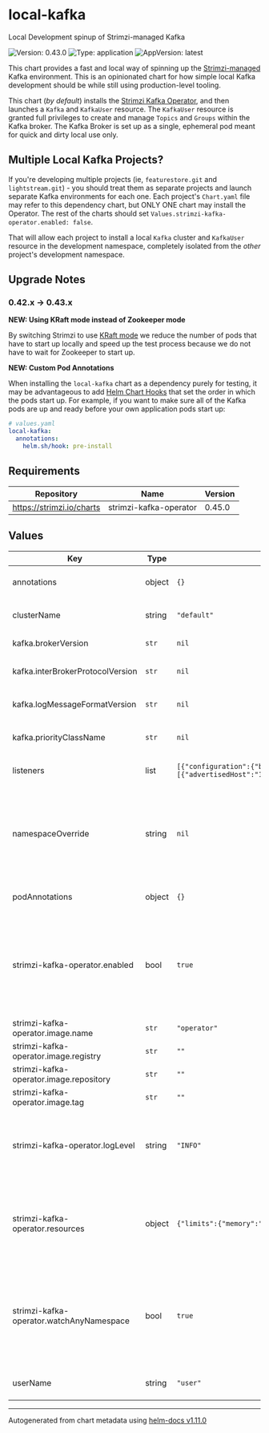 # local-kafka

Local Development spinup of Strimzi-managed Kafka

![Version: 0.43.0](https://img.shields.io/badge/Version-0.43.0-informational?style=flat-square) ![Type: application](https://img.shields.io/badge/Type-application-informational?style=flat-square) ![AppVersion: latest](https://img.shields.io/badge/AppVersion-latest-informational?style=flat-square)

[strimzi_op]: https://github.com/strimzi/strimzi-kafka-operator

This chart provides a fast and local way of spinning up the
[Strimzi-managed][strimzi_op] Kafka environment. This is an opinionated chart
for how simple local Kafka development should be while still using
production-level tooling.

This chart (_by default_) installs the [Strimzi Kafka Operator][strimzi_op],
and then launches a `Kafka` and `KafkaUser` resource. The `KafkaUser` resource
is granted full privileges to create and manage `Topics` and `Groups` within
the Kafka broker. The Kafka Broker is set up as a single, ephemeral pod meant
for quick and dirty local use only.

## Multiple Local Kafka Projects?

If you're developing multiple projects (ie, `featurestore.git` and
`lightstream.git`) - you should treat them as separate projects and launch
separate Kafka environments for each one. Each project's `Chart.yaml` file may
refer to this dependency chart, but ONLY ONE chart may install the Operator.
The rest of the charts should set `Values.strimzi-kafka-operator.enabled:
false`.

That will allow each project to install a local `Kafka` cluster and `KafkaUser`
resource in the development namespace, completely isolated from the _other_
project's development namespace.

## Upgrade Notes

### 0.42.x -> 0.43.x

**NEW: Using KRaft mode instead of Zookeeper mode**

By switching Strimzi to use [KRaft
mode](https://strimzi.io/blog/2024/03/22/strimzi-kraft-migration/) we reduce
the number of pods that have to start up locally and speed up the test process
because we do not have to wait for Zookeeper to start up.

**NEW: Custom Pod Annotations**

When installing the `local-kafka` chart as a dependency purely for testing, it
may be advantageous to add [Helm Chart
Hooks](https://helm.sh/docs/topics/charts_hooks/) that set the order in which
the pods start up. For example, if you want to make sure all of the Kafka pods
are up and ready before your own application pods start up:

```yaml
# values.yaml
local-kafka:
  annotations:
    helm.sh/hook: pre-install
```

## Requirements

| Repository | Name | Version |
|------------|------|---------|
| https://strimzi.io/charts | strimzi-kafka-operator | 0.45.0 |

## Values

| Key | Type | Default | Description |
|-----|------|---------|-------------|
| annotations | object | `{}` | Optionall annotations added to all of the resources managed by this template. |
| clusterName | string | `"default"` | Set the name of the Kafka Cluster that is created for local development |
| kafka.brokerVersion | `str` | `nil` | Optional version of Kafka to install (eg, `2.8.0`) |
| kafka.interBrokerProtocolVersion | `str` | `nil` | Optional value for the inter.broker.protocol.version property (eg. `2.8`) |
| kafka.logMessageFormatVersion | `str` | `nil` | Optional value for the log.message.format.version property (eg, `2.7`) |
| kafka.priorityClassName | `str` | `nil` | Optional value for the kafka cluster pod priority class name |
| listeners | list | `[{"configuration":{"brokers":[{"advertisedHost":"127.0.0.1","broker":0,"nodePort":32000}]},"name":"external","port":9094,"tls":false,"type":"nodeport"}]` | Additional configurable listeners for connecting to brokers. |
| namespaceOverride | string | `nil` | Optionally force the namespace that the resources in this stack are launched in. Without this, the default namespace that the Helm chart is being put into is used. It is recommended to keep this empty. |
| podAnnotations | object | `{}` | Optional annotations added to all of the Strimzi-managed Pods. |
| strimzi-kafka-operator.enabled | bool | `true` | Set to `false` to intentionally disable installation of the Operator. This is useful if you are running this stack in a local dev environment where you might have multiple Kafka environments, and are already running the Strimzi operator. |
| strimzi-kafka-operator.image.name | `str` | `"operator"` | Cluster Operator image name |
| strimzi-kafka-operator.image.registry | `str` | `""` | Override default Cluster Operator image registry |
| strimzi-kafka-operator.image.repository | `str` | `""` | Override default Cluster Operator image repository |
| strimzi-kafka-operator.image.tag | `str` | `""` | Override default Cluster Operator image tag |
| strimzi-kafka-operator.logLevel | string | `"INFO"` | Optionally run the Operator in a pretty verbose mode - allowing developers to more easily understand if there are any problems with the operator installation or its behavior. |
| strimzi-kafka-operator.resources | object | `{"limits":{"memory":"1Gi"},"requests":{"cpu":"250m","memory":"512Mi"}}` | Reconfigure the default resource requirements here so that the "requests" are as low as possible for memory (so we're not allocating any more memory than we absolutely must). |
| strimzi-kafka-operator.watchAnyNamespace | bool | `true` | Because you can only install one Strimzi Operator helm chart in a cluster, we might as well set this to True. This allows the chart to be re-used (with `strimzi-kafka-operator.enabled: false`) by other local development projects. |
| userName | string | `"user"` | Set the name of the KafkaUser that is created for local development |

----------------------------------------------
Autogenerated from chart metadata using [helm-docs v1.11.0](https://github.com/norwoodj/helm-docs/releases/v1.11.0)
